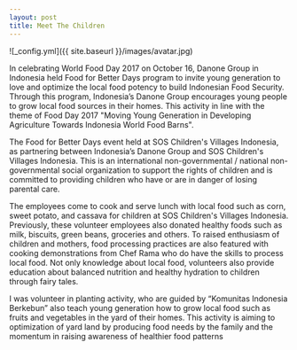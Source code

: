 ```yaml
---
layout: post
title: Meet The Children
---
```


![_config.yml]({{ site.baseurl }}/images/avatar.jpg)

In celebrating World Food Day 2017 on October 16, Danone Group in Indonesia held Food for Better Days program to invite young generation to love and optimize the local food potency to build Indonesian Food Security. Through this program, Indonesia’s Danone Group encourages young people to grow local food sources in their homes. This activity in line with the theme of Food Day 2017 "Moving Young Generation in Developing Agriculture Towards Indonesia World Food Barns". <br />

The Food for Better Days event held at SOS Children's Villages Indonesia, as partnering between Indonesia’s Danone Group and SOS Children's Villages Indonesia. This is an international non-governmental / national non-governmental social organization to support the rights of children and is committed to providing children who have or are in danger of losing parental care. <br />

The employees come to cook and serve lunch with local food such as corn, sweet potato, and cassava for children at SOS Children's Villages Indonesia. Previously, these volunteer employees also donated healthy foods such as milk, biscuits, green beans, groceries and others. To raised enthusiasm of children and mothers, food processing practices are also featured with cooking demonstrations from Chef Rama who do have the skills to process local food. Not only knowledge about local food, volunteers also provide education about balanced nutrition and healthy hydration to children through fairy tales. <br />

I was volunteer in planting activity, who are guided by “Komunitas Indonesia Berkebun” also teach young generation how to grow local food such as fruits and vegetables in the yard of their homes. This activity is aiming to optimization of yard land by producing food needs by the family and the momentum in raising awareness of healthier food patterns

